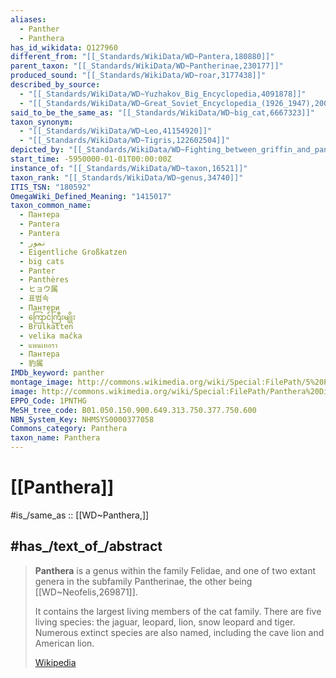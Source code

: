 ```yaml
---
aliases:
  - Panther
  - Panthera
has_id_wikidata: Q127960
different_from: "[[_Standards/WikiData/WD~Pantera,180880]]"
parent_taxon: "[[_Standards/WikiData/WD~Pantherinae,230177]]"
produced_sound: "[[_Standards/WikiData/WD~roar,3177438]]"
described_by_source:
  - "[[_Standards/WikiData/WD~Yuzhakov_Big_Encyclopedia,4091878]]"
  - "[[_Standards/WikiData/WD~Great_Soviet_Encyclopedia_(1926_1947),20078554]]"
said_to_be_the_same_as: "[[_Standards/WikiData/WD~big_cat,6667323]]"
taxon_synonym:
  - "[[_Standards/WikiData/WD~Leo,41154920]]"
  - "[[_Standards/WikiData/WD~Tigris,122602504]]"
depicted_by: "[[_Standards/WikiData/WD~Fighting_between_griffin_and_panther,_Lucanian_fresco_(Paestum),131613656]]"
start_time: -5950000-01-01T00:00:00Z
instance_of: "[[_Standards/WikiData/WD~taxon,16521]]"
taxon_rank: "[[_Standards/WikiData/WD~genus,34740]]"
ITIS_TSN: "180592"
OmegaWiki_Defined_Meaning: "1415017"
taxon_common_name:
  - Пантера
  - Pantera
  - Pantera
  - نمور
  - Eigentliche Großkatzen
  - big cats
  - Panter
  - Panthères
  - ヒョウ属
  - 표범속
  - Пантери
  - ကြောင်ကြီးမျိုး
  - Brulkatten
  - velika mačka
  - แพนเทอรา
  - Пантера
  - 豹属
IMDb_keyword: panther
montage_image: http://commons.wikimedia.org/wiki/Special:FilePath/5%20Panthera.png
image: http://commons.wikimedia.org/wiki/Special:FilePath/Panthera%20Diversity.jpg
EPPO_Code: 1PNTHG
MeSH_tree_code: B01.050.150.900.649.313.750.377.750.600
NBN_System_Key: NHMSYS0000377058
Commons_category: Panthera
taxon_name: Panthera
---
```


# [[Panthera]] 

#is_/same_as :: [[WD~Panthera,]]

## #has_/text_of_/abstract 

> **Panthera** is a genus within the family Felidae, and one of two extant genera in the subfamily Pantherinae, the other being [[WD~Neofelis,269871]].  
> 
> It contains the largest living members of the cat family. 
> There are five living species: the jaguar, leopard, lion, snow leopard and tiger. Numerous extinct species are also named, including the cave lion and American lion.
>
> [Wikipedia](https://en.wikipedia.org/wiki/Panthera) 

